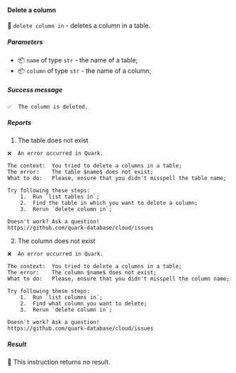 #### Delete a column

🔧 `delete column in` - deletes a column in a table.

##### Parameters

* 📦 `name` of type `str` - the name of a table;
* 📦 `column` of type `str` - the name of a column;

<!-- or...
🚫 This instruction takes no parameters.
-->

##### Success message

```
✅  The column is deleted.
```

##### Reports

1. The table does not exist
```
❌  An error occurred in Quark.

The context:  You tried to delete a columns in a table;
The error:    The table $name$ does not exist;
What to do:   Please, ensure that you didn't misspell the table name;

Try following these steps:
    1.  Run `list tables in`;
    2.  Find the table in which you want to delete a column;
    3.  Rerun `delete column in`;

Doesn't work? Ask a question!
https://github.com/quark-database/cloud/issues
```

2. The column does not exist
```
❌  An error occurred in Quark.

The context:  You tried to delete a columns in a table;
The error:    The column $name$ does not exist;
What to do:   Please, ensure that you didn't misspell the column name;

Try following these steps:
    1.  Run `list columns in`;
    2.  Find what column you want to delete;
    3.  Rerun `delete column in`;

Doesn't work? Ask a question!
https://github.com/quark-database/cloud/issues
```


##### Result

🚫 This instruction returns no result.